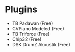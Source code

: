 # Plugins
* TB Padawan (Free)
* CVPiano Modeled (Free)
* TB Triforce (Free)
* Chip32 (Free)
* DSK DrumZ Akoustik (Free)
